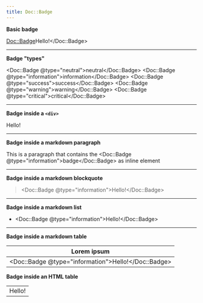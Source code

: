 ```yaml
---
title: Doc::Badge
---
```


**Basic badge**

<Doc::Badge>Hello!</Doc::Badge>

-----

**Badge "types"**

<Doc::Badge @type="neutral">neutral</Doc::Badge>
<Doc::Badge @type="information">information</Doc::Badge>
<Doc::Badge @type="success">success</Doc::Badge>
<Doc::Badge @type="warning">warning</Doc::Badge>
<Doc::Badge @type="critical">critical</Doc::Badge>


------

**Badge inside a `<div>`**

<div>
    <Doc::Badge @type="information">Hello!</Doc::Badge>
</div>

------

**Badge inside a markdown paragraph**

This is a paragraph that contains the <Doc::Badge @type="information">badge</Doc::Badge> as inline element

------

**Badge inside a markdown blockquote**

> <Doc::Badge @type="information">Hello!</Doc::Badge>

------

**Badge inside a markdown list**

- <Doc::Badge @type="information">Hello!</Doc::Badge>

------

**Badge inside a markdown table**

| Lorem ipsum                                               |
|-----------------------------------------------------------|
| <Doc::Badge @type="information">Hello!</Doc::Badge>                               |

**Badge inside an HTML table**

<table>
    <tr>
        <td>
            <Doc::Badge @type="information">Hello!</Doc::Badge>
        </td>
    </tr>
</table>
